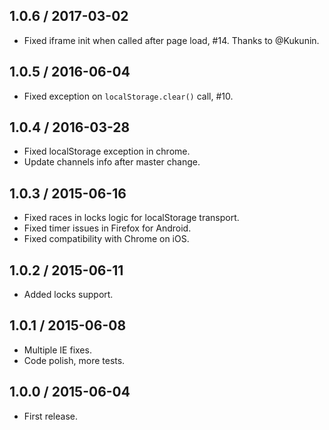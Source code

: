 1.0.6 / 2017-03-02
------------------

- Fixed iframe init when called after page load, #14. Thanks to @Kukunin.


1.0.5 / 2016-06-04
------------------

- Fixed exception on `localStorage.clear()` call, #10.


1.0.4 / 2016-03-28
------------------

- Fixed localStorage exception in chrome.
- Update channels info after master change.


1.0.3 / 2015-06-16
------------------

- Fixed races in locks logic for localStorage transport.
- Fixed timer issues in Firefox for Android.
- Fixed compatibility with Chrome on iOS.


1.0.2 / 2015-06-11
------------------

- Added locks support.


1.0.1 / 2015-06-08
------------------

- Multiple IE fixes.
- Code polish, more tests.


1.0.0 / 2015-06-04
------------------

- First release.
